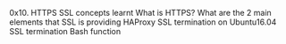 0x10. HTTPS SSL
concepts learnt
What is HTTPS?
What are the 2 main elements that SSL is providing
HAProxy SSL termination on Ubuntu16.04
SSL termination
Bash function
